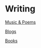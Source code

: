 # Writing

[Music & Poems](Music%20&%20Poems%20634f84523197449b8bade02e6951c67f.csv)

[Blogs](Blogs%20b243d8016e094db7a64e51a987b86d99.md)

[Books](Books%20c17dacdd4ddf488daa3a683485382df3.md)